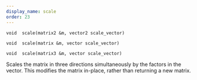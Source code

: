 ```yaml
---
display_name: scale
order: 23
---
```

`void  scale(matrix2 &m, vector2 scale_vector)`

`void  scale(matrix &m, vector scale_vector)`

`void  scale(matrix3 &m, vector scale_vector)`

Scales the matrix in three directions simultaneously by the factors in the vector.
This modifies the matrix in-place, rather than returning a new matrix.
